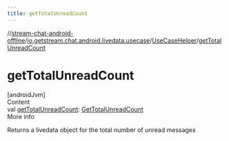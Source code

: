 ```yaml
---
title: getTotalUnreadCount
---
```

//[stream-chat-android-offline](../../../index.md)/[io.getstream.chat.android.livedata.usecase](../index.md)/[UseCaseHelper](index.md)/[getTotalUnreadCount](getTotalUnreadCount.md)



# getTotalUnreadCount  
[androidJvm]  
Content  
val [getTotalUnreadCount](getTotalUnreadCount.md): [GetTotalUnreadCount](../GetTotalUnreadCount/index.md)  
More info  


Returns a livedata object for the total number of unread messages

  



